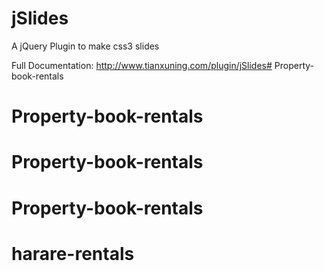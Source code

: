 jSlides
========

A jQuery Plugin to make css3 slides

Full Documentation: http://www.tianxuning.com/plugin/jSlides# Property-book-rentals
# Property-book-rentals
# Property-book-rentals
# Property-book-rentals
# harare-rentals
